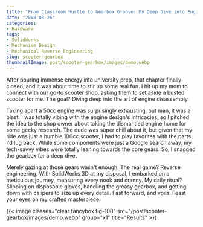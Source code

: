 ```yaml
---
title: "From Classroom Hustle to Gearbox Groove: My Deep Dive into Engine Magic"
date: "2008-08-26"
categories:
- Hardware
tags:
- SolidWorks
- Mechanism Design
- Mechanical Reverse Engineering
slug: scooter-gearbox
thumbnailImage: post/scooter-gearbox/images/demo.webp
---
```


<!-- for peek -->
After pouring immense energy into university prep, that chapter finally closed, and it was about 
time to stir up some real fun. I hit up my mom to connect with our go-to scooter shop, asking them 
to set aside a busted scooter for me. The goal? Diving deep into the art of engine disassembly. 

<!--more-->
Taking apart a 50cc engine was surprisingly exhausting, but man, it was a blast. I was totally 
vibing with the engine design's intricacies, so I pitched the idea to the shop owner about taking 
the dismantled engine home for some geeky research. The dude was super chill about it, but given 
that my ride was just a humble 100cc scooter, I had to play favorites with the parts I'd lug back. 
While some components were just a Google search away, my tech-savvy vibes were totally leaning 
towards the core gears. So, I snagged the gearbox for a deep dive.

Merely gazing at those gears wasn't enough. The real game? Reverse engineering. With SolidWorks 3D 
at my disposal, I embarked on a meticulous journey, measuring every nook and cranny. My daily 
ritual? Slipping on disposable gloves, handling the greasy gearbox, and getting down with calipers 
to size up every detail. Fast forward, and voila! Feast your eyes on my crafted masterpiece.


{{< image classes="clear fancybox fig-100" src="/post/scooter-gearbox/images/demo.webp" group="x1" title="Results" >}}



